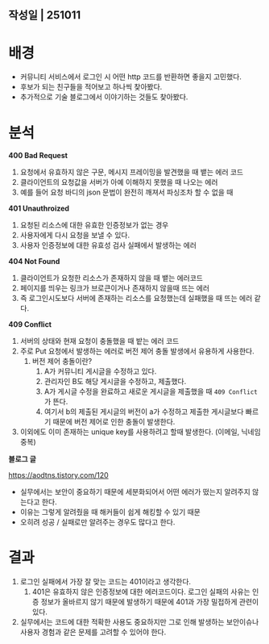 작성일 | 251011
----

# 배경

- 커뮤니티 서비스에서 로그인 시 어떤 http 코드를 반환하면 좋을지 고민했다.
- 후보가 되는 친구들을 적어보고 하나씩 찾아봤다.
- 추가적으로 기술 블로그에서 이야기하는 것들도 찾아봤다.

# 분석

**400 Bad Request** 

1. 요청에서 유효하지 않은 구문, 메시지 프레이밍을 발견했을 때 뱉는 에러 코드 
2. 클라이언트의 요청값을 서버가 아예 이해하지 못했을 때 나오는 에러 
3. 예를 들어 요청 바디의  json 문법이 완전히 깨져서 파싱조차 할 수 없을 때 

**401 Unauthroized**

1. 요청된 리소스에 대한 유효한 인증정보가 없는 경우 
2. 사용자에게 다시 요청을 보낼 수 있다. 
3. 사용자 인증정보에 대한 유효성 검사 실패에서 발생하는 에러 

**404 Not Found** 

1. 클라이언트가 요청한 리소스가 존재하지 않을 때 뱉는 에러코드 
2. 페이지를 띄우는 링크가 브로큰이거나 존재하지 않을때 뜨는 에러 
3. 즉 로그인시도보다 서버에 존재하는 리소스를 요청했는데 실패했을 때 뜨는 에러 같다. 

**409 Conflict** 

1. 서버의 상태와 현재 요청이 충돌했을 때 밭는 에러 코드 
2. 주로 Put 요청에서 발생하는 에러로 버전 제어 충돌 발생에서 유용하게 사용한다.
    1. 버전 제어 충돌이란? 
        1. A가 커뮤니티 게시글을 수정하고 있다. 
        2. 관리자인 B도 해당 게시글을 수정하고, 제출했다. 
        3. A가 게시글 수정을 완료하고 새로운 게시글을 제출했을 때 `409 Conflict`가 뜬다. 
        4. 여기서 b의 제출된 게시글의 버전이 a가 수정하고 제출한 게시글보다 빠르기 때문에 버전 제어로 인한 충돌이 발생한다. 
3. 이외에도 이미 존재하는 unique key를 사용하려고 할때 발생한다. (이메일, 닉네임 중복) 

**블로그 글** 

https://aodtns.tistory.com/120

- 실무에서는 보안이 중요하기 때문에 세분화되어서 어떤 에러가 떴는지 알려주지 않는다고 한다.
- 이유는 그렇게 알려줬을 때 해커들이 쉽게 해킹할 수 있기 때문
- 오히려 성공 / 실패로만 알려주는 경우도 많다고 한다.

# 결과

1. 로그인 실패에서 가장 잘 맞는 코드는 401이라고 생각한다. 
    1. 401은 유효하지 않은 인증정보에 대한 에러코드이다. 로그인 실패의 사유는 인증 정보가 올바르지 않기 때문에 발생하기 때문에 401과 가장 밀접하게 관련이 있다. 
2. 실무에서는 코드에 대한 적확한 사용도 중요하지만 그로 인해 발생하는 보안이슈나 사용자 경험과 같은 문제를 고려할 수 있어야 한다.